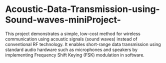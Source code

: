 # Acoustic-Data-Transmission-using-Sound-waves-miniProject-
This project demonstrates a simple, low-cost method for wireless communication using acoustic signals (sound waves) instead of conventional RF technology. It enables short-range data transmission using standard audio hardware such as microphones and speakers by implementing Frequency Shift Keying (FSK) modulation in software.

